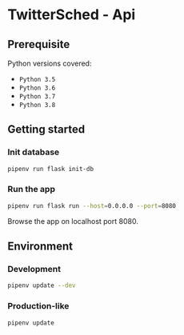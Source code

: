 # TwitterSched - Api


## Prerequisite

Python versions covered:
* `Python 3.5`
* `Python 3.6`
* `Python 3.7`
* `Python 3.8`


## Getting started

### Init database

```sh
pipenv run flask init-db
```


### Run the app

```sh
pipenv run flask run --host=0.0.0.0 --port=8080
```
Browse the app on localhost port 8080.


## Environment

### Development

```sh
pipenv update --dev
```

### Production-like

```sh
pipenv update
```

